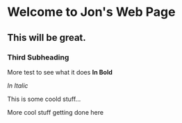 # Welcome to Jon's Web Page

## This will be great.

### Third Subheading

More test to see what it does **In Bold**


*In Italic*


This is some coold stuff...

More cool stuff getting done here
